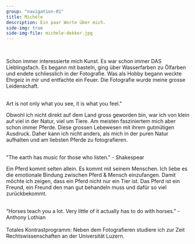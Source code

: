 ```yaml
---
group: "navigation-01"
title: Michèle 
description: Ein paar Worte über mich.
side-img: true
side-img-file: michele-dekker.jpg
---
```



<br>


Schon immer interessierte mich Kunst. Es war schon immer DAS Lieblingsfach.
Es begann mit basteln, ging über Wasserfarben zu Ölfarben und endete 
schliesslich in der Fotografie. Was als Hobby begann weckte Ehrgeiz in mir 
und entfachte ein Feuer. Die Fotografie wurde meine grosse Leidenschaft.

<br>
Art is not only what you see, it is what you feel."
<br>

Obwohl ich nicht direkt auf dem Land gross geworden bin, war ich von klein auf 
viel in der Natur, viel um Tiere. Am meisten fasziniertem mich aber schon 
immer Pferde. Diese grossen Lebewesen mit ihrem gutmütigen Ausdruck. 
Daher kann ich nicht anders, als mich in der puren Natur aufhalten und am 
liebsten Pferde zu fotografieren. 

<br>
"The earth has music for those who listen." - Shakespear
<br>

Ein Pferd kommt selten allein. Es kommt mit seinem Menschen.
Ich liebe es die emotionale Bindung zwischen Pferd & Mensch einzufangen. 
Damit möchte ich zeigen, dass ein Pferd nicht nur ein Tier ist.
Das Pferd ist ein Freund, ein Freund den man gut behandeln muss und dafür
so viel zurückbekommt. 

<br>
"Horses teach you a lot. Very little of it actually has to do with horses." - Anthony Lothian
<br>



<br>
Totales Kontrastprogramm: Neben dem Fotografieren studiere ich zur Zeit 
Rechtswissenschaften an der Universität Luzern.


